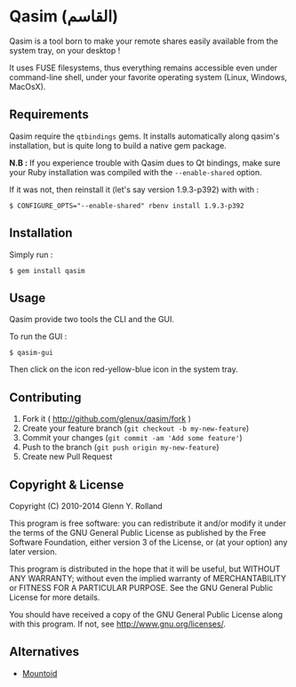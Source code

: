 Qasim (القاسم)
==============

Qasim is a tool born to make your remote shares easily available from the system
tray, on your desktop !

It uses FUSE filesystems, thus everything remains accessible even under
command-line shell, under your favorite operating system (Linux, Windows,
MacOsX).


Requirements
------------

Qasim require the ``qtbindings`` gems. It installs automatically along qasim's
installation, but is quite long to build a native gem package.

**N.B :** If you experience trouble with Qasim dues to Qt bindings, make sure
your Ruby installation was compiled with the ``--enable-shared`` option. 

If it was not, then reinstall it (let's say version 1.9.3-p392) with with :

    $ CONFIGURE_OPTS="--enable-shared" rbenv install 1.9.3-p392


Installation
------------

Simply run :

    $ gem install qasim


Usage
-----

Qasim provide two tools the CLI and the GUI.

To run the GUI :

    $ qasim-gui

Then click on the icon red-yellow-blue icon in the system tray.


Contributing
------------

1. Fork it ( http://github.com/glenux/qasim/fork )
2. Create your feature branch (`git checkout -b my-new-feature`)
3. Commit your changes (`git commit -am 'Add some feature'`)
4. Push to the branch (`git push origin my-new-feature`)
5. Create new Pull Request


Copyright & License
-------------------

Copyright (C) 2010-2014 Glenn Y. Rolland

This program is free software: you can redistribute it and/or modify
it under the terms of the GNU General Public License as published by
the Free Software Foundation, either version 3 of the License, or
(at your option) any later version.

This program is distributed in the hope that it will be useful,
but WITHOUT ANY WARRANTY; without even the implied warranty of
MERCHANTABILITY or FITNESS FOR A PARTICULAR PURPOSE.  See the
GNU General Public License for more details.

You should have received a copy of the GNU General Public License
along with this program.  If not, see <http://www.gnu.org/licenses/>.


Alternatives
------------

* [Mountoid](http://kde-apps.org/content/show.php/Mountoid?content=115943)


